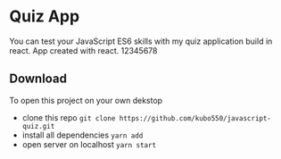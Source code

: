 # Quiz App

You can test your JavaScript ES6 skills with my quiz application build in react. App created with react.
12345678
## Download 

To open this project on your own dekstop 
 - clone this repo ` git clone https://github.com/kubo550/javascript-quiz.git `
 - install all dependencies ` yarn add `
 - open server on localhost ` yarn start `
